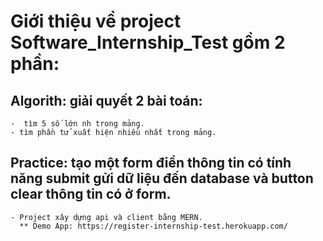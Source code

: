 # Giới thiệu về project Software_Internship_Test gồm 2 phần:
  
  ## Algorith: giải quyết 2 bài toán:
    -  tìm 5 số lớn nh trong mảng.
    - tìm phần tử xuất hiện nhiều nhất trong mảng.
    
  ## Practice: tạo một form điền thông tin có tính năng submit gửi dữ liệu đến database và button clear thông tin có ở form.
    - Project xây dựng api và client bằng MERN.
      ** Demo App: https://register-internship-test.herokuapp.com/
